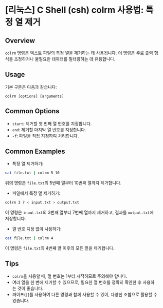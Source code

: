 # [리눅스] C Shell (csh) colrm 사용법: 특정 열 제거

## Overview
`colrm` 명령은 텍스트 파일의 특정 열을 제거하는 데 사용됩니다. 이 명령은 주로 출력 형식을 조정하거나 불필요한 데이터를 필터링하는 데 유용합니다.

## Usage
기본 구문은 다음과 같습니다:
```
colrm [options] [arguments]
```

## Common Options
- `start`: 제거할 첫 번째 열 번호를 지정합니다.
- `end`: 제거할 마지막 열 번호를 지정합니다.
- `-f`: 파일을 직접 지정하여 처리합니다.

## Common Examples
- 특정 열 제거하기:
```bash
cat file.txt | colrm 5 10
```
위의 명령은 `file.txt`의 5번째 열부터 10번째 열까지 제거합니다.

- 파일에서 특정 열 제거하기:
```bash
colrm 3 7 < input.txt > output.txt
```
이 명령은 `input.txt`의 3번째 열부터 7번째 열까지 제거하고, 결과를 `output.txt`에 저장합니다.

- 열 번호 지정 없이 사용하기:
```bash
cat file.txt | colrm 4
```
이 명령은 `file.txt`의 4번째 열 이후의 모든 열을 제거합니다.

## Tips
- `colrm`을 사용할 때, 열 번호는 1부터 시작하므로 주의해야 합니다.
- 여러 열을 한 번에 제거할 수 있으므로, 필요한 열 번호를 정확히 확인한 후 사용하는 것이 좋습니다.
- 파이프(`|`)를 사용하여 다른 명령과 함께 사용할 수 있어, 다양한 조합으로 활용할 수 있습니다.